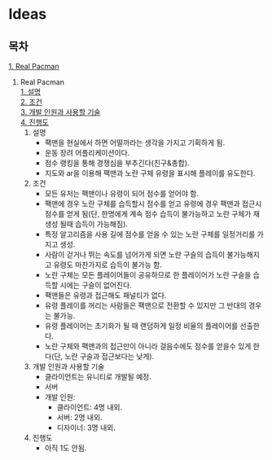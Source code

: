 # Ideas

## 목차

[1. Real Pacman](#rp)

1. Real Pacman<a id="rp"></a>\
  [1. 설명](#rp-1)\
  [2. 조건](#rp-2)\
  [3. 개발 인원과 사용할 기술](#rp-3)\
  [4. 진행도](#rp-4)
    1. 설명<a id="rp-1"></a>
        - 팩맨을 현실에서 하면 어떨까라는 생각을 가지고 기획하게 됨.
        - 운동 장려 어플리케이션이다.
        - 점수 랭킹을 통해 경쟁심을 부추긴다(친구&총합).
        - 지도와 ar을 이용해 팩맨과 노란 구체 유령을 표시해 플레이를 유도한다.
    2. 조건<a id="rp-2"></a>
        - 모든 유저는 팩맨이나 유령이 되어 점수를 얻어야 함.
        - 팩맨에 경우 노란 구체를 습득할시 점수를 얻고 유령에 경우 팩맨과 접근시 점수를 얻게 됨(단, 한명에게 계속 점수 습득이 불가능하고 노란 구체가 재생성 될때 습득이 가능해짐).
        - 특정 알고리즘을 사용 길에 점수를 얻을 수 있는 노란 구체를 일정거리를 가지고 생성.
        - 사람이 걷거나 뛰는 속도를 넘어가게 되면 노란 구슬의 습득이 불가능해지고 유령도 마찬가지로 습득이 불가능 함.
        - 노란 구체는 모든 플레이어들이 공유하므로 한 플레이어가 노란 구슬을 습득할 시에는 구슬이 없어진다.
        - 팩맨들은 유령과 접근해도 패널티가 없다.
        - 유령 플레이를 꺼리는 사람들은 팩맨으로 전환할 수 있지만 그 반대의 경우는 불가능.
        - 유령 플레이어는 초기화가 될 때 랜덤하게 일정 비율의 플레이어를 선출한다.
        - 노란 구체와 팩맨과의 접근만이 아니라 걸음수에도 점수를 얻을수 있게 한다(단, 노란 구슬과 접근보다는 낮게).
    3. 개발 인원과 사용할 기술<a id="rp-3"></a>
        - 클라이언트는 유니티로 개발될 예정.
        - 서버
        - 개발 인원:
          - 클라이언트: 4명 내외.
          - 서버: 2명 내외.
          - 디자이너: 3명 내외.
    4. 진행도<a id="rp-4"></a>
        - 아직 1도 안됨.
    
